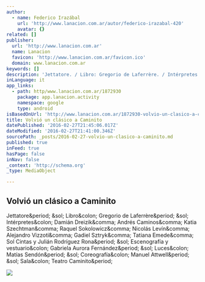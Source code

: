 ```yaml
---
author:
  - name: Federico Irazábal
    url: 'http://www.lanacion.com.ar/autor/federico-irazabal-420'
    avatar: {}
related: []
publisher:
  url: 'http://www.lanacion.com.ar'
  name: Lanacion
  favicon: 'http://www.lanacion.com.ar/favicon.ico'
  domain: www.lanacion.com.ar
keywords: []
description: 'Jettatore. / Libro: Gregorio de Laferrère. / Intérpretes: Damián Dreizik, Andrés Caminos, Katia Szechtman, Raquel Sokolowicz, Nicolás Levín, Alejandro Vizzoti, Gadiel Sztryk, Tatiana Emede, Sol Cintas y Julián Rodríguez Rona. / Escenografía y vestuario: Gabriela Aurora Fernández. / Luces: Matías Sendón. / Coreografía: Manuel Attwell. / Sala: Teatro Caminito.'
inLanguage: it
app_links:
  - path: http/www.lanacion.com.ar/1872930
    package: app.lanacion.activity
    namespace: google
    type: android
isBasedOnUrl: 'http://www.lanacion.com.ar/1872930-volvio-un-clasico-a-caminito'
title: Volvió un clásico a Caminito
datePublished: '2016-02-27T21:45:06.017Z'
dateModified: '2016-02-27T21:41:00.346Z'
sourcePath: _posts/2016-02-27-volvio-un-clasico-a-caminito.md
published: true
inFeed: true
hasPage: false
inNav: false
_context: 'http://schema.org'
_type: MediaObject

---
```

<article style=""><h1>Volvió un clásico a Caminito</h1><p>Jettatore&amp;period; &amp;sol; Libro&amp;colon; Gregorio de Laferrère&amp;period; &amp;sol; Intérpretes&amp;colon; Damián Dreizik&amp;comma; Andrés Caminos&amp;comma; Katia Szechtman&amp;comma; Raquel Sokolowicz&amp;comma; Nicolás Levín&amp;comma; Alejandro Vizzoti&amp;comma; Gadiel Sztryk&amp;comma; Tatiana Emede&amp;comma; Sol Cintas y Julián Rodríguez Rona&amp;period; &amp;sol; Escenografía y vestuario&amp;colon; Gabriela Aurora Fernández&amp;period; &amp;sol; Luces&amp;colon; Matías Sendón&amp;period; &amp;sol; Coreografía&amp;colon; Manuel Attwell&amp;period; &amp;sol; Sala&amp;colon; Teatro Caminito&amp;period;</p><img src="http://bucket.glanacion.com/anexos/fotos/34/2161434.jpg" /></article>